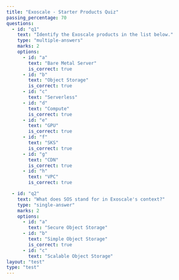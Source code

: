 ```yaml
---
title: "Exoscale - Starter Products Quiz"
passing_percentage: 70
questions:
  - id: "q1"
    text: "Identify the Exoscale products in the list below."
    type: "multiple-answers"
    marks: 2
    options:
      - id: "a"
        text: "Bare Metal Server"
        is_correct: true
      - id: "b"
        text: "Object Storage"
        is_correct: true
      - id: "c"
        text: "Serverless"
      - id: "d"
        text: "Compute"
        is_correct: true
      - id: "e"
        text: "GPU"
        is_correct: true
      - id: "f"
        text: "SKS"
        is_correct: true
      - id: "g"
        text: "CDN"
        is_correct: true
      - id: "h"
        text: "VPC"
        is_correct: true

  - id: "q2"
    text: "What does SOS stand for in Exoscale's context?"
    type: "single-answer"
    marks: 2
    options:
      - id: "a"
        text: "Secure Object Storage"
      - id: "b"
        text: "Simple Object Storage"
        is_correct: true
      - id: "c"
        text: "Scalable Object Storage"
layout: "test"
type: "test"
---
```

